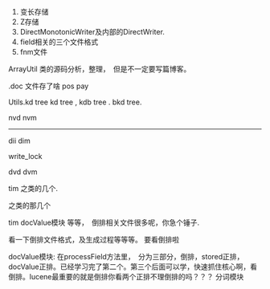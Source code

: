 



1. 变长存储
2. Z存储
3. DirectMonotonicWriter及内部的DirectWriter.
4. field相关的三个文件格式
5. fnm文件

ArrayUtil 类的源码分析，整理，　但是不一定要写篇博客。

.doc 文件存了啥
pos
pay


Utils.kd tree
kd tree , kdb tree . bkd tree. 

nvd
nvm



---

dii 
dim 



write_lock

dvd
dvm

tim
之类的几个.



之类的那几个

tim
docValue模块
等等，　倒排相关文件很多呢，你急个锤子.


看一下倒排文件格式，及生成过程等等等。 要看倒排啦

docValue模块: 在processField方法里，　分为三部分，倒排，stored正排，docValue正排。已经学习完了第二个。第三个后面可以学，快速抓住核心啊，看倒排。lucene最重要的就是倒排你看两个正排不理倒排的吗？？？
分词模块
